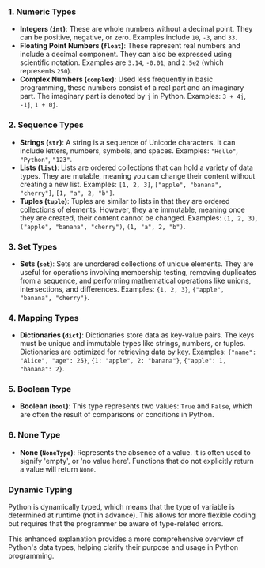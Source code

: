 ### 1. Numeric Types
- **Integers (`int`)**: These are whole numbers without a decimal point. They can be positive, negative, or zero. Examples include `10`, `-3`, and `33`.
- **Floating Point Numbers (`float`)**: These represent real numbers and include a decimal component. They can also be expressed using scientific notation. Examples are `3.14`, `-0.01`, and `2.5e2` (which represents `250`).
- **Complex Numbers (`complex`)**: Used less frequently in basic programming, these numbers consist of a real part and an imaginary part. The imaginary part is denoted by `j` in Python. Examples: `3 + 4j`, `-1j`, `1 + 0j`.

### 2. Sequence Types
- **Strings (`str`)**: A string is a sequence of Unicode characters. It can include letters, numbers, symbols, and spaces. Examples: `"Hello"`, `"Python"`, `"123"`.
- **Lists (`list`)**: Lists are ordered collections that can hold a variety of data types. They are mutable, meaning you can change their content without creating a new list. Examples: `[1, 2, 3]`, `["apple", "banana", "cherry"]`, `[1, "a", 2, "b"]`.
- **Tuples (`tuple`)**: Tuples are similar to lists in that they are ordered collections of elements. However, they are immutable, meaning once they are created, their content cannot be changed. Examples: `(1, 2, 3)`, `("apple", "banana", "cherry")`, `(1, "a", 2, "b")`.

### 3. Set Types
- **Sets (`set`)**: Sets are unordered collections of unique elements. They are useful for operations involving membership testing, removing duplicates from a sequence, and performing mathematical operations like unions, intersections, and differences. Examples: `{1, 2, 3}`, `{"apple", "banana", "cherry"}`.

### 4. Mapping Types
- **Dictionaries (`dict`)**: Dictionaries store data as key-value pairs. The keys must be unique and immutable types like strings, numbers, or tuples. Dictionaries are optimized for retrieving data by key. Examples: `{"name": "Alice", "age": 25}`, `{1: "apple", 2: "banana"}`, `{"apple": 1, "banana": 2}`.

### 5. Boolean Type
- **Boolean (`bool`)**: This type represents two values: `True` and `False`, which are often the result of comparisons or conditions in Python.

### 6. None Type
- **None (`NoneType`)**: Represents the absence of a value. It is often used to signify 'empty', or 'no value here'. Functions that do not explicitly return a value will return `None`.

### Dynamic Typing
Python is dynamically typed, which means that the type of variable is determined at runtime (not in advance). This allows for more flexible coding but requires that the programmer be aware of type-related errors.

This enhanced explanation provides a more comprehensive overview of Python's data types, helping clarify their purpose and usage in Python programming.
